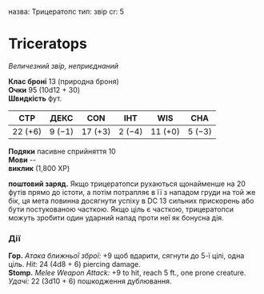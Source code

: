 назва: Трицератопс тип: звір cr: 5

# Triceratops
_Величезний звір, неприєднаний_

**Клас броні** 13 (природна броня)    
**Очки** 95 (10d12 + 30)    
**Швидкість** фут.

| СТР     | ДЕКС   | CON     | ІНТ    | WIS     | CHA    |
| ------- | ------ | ------- | ------ | ------- | ------ |
| 22 (+6) | 9 (−1) | 17 (+3) | 2 (−4) | 11 (+0) | 5 (−3) |

**Подяки** пасивне сприйняття 10    
**Мови** --    
**виклик** </strong> (1,800 XP)

**поштовий заряд.** Якщо трицератопси рухаються щонайменше на 20 футів прямо до істоти, а потім потрапляє в її з нападом груди на той же бік, ця мета повинна досягнути успіху в DC 13 сильних прискорень або бути постукованою часткою. Якщо ціль є часткою, трицератопси можуть зробити один ударний напад проти неї як бонусна дія.

### Дії
**Гор.** _Атака ближньої зброї:_ +9 щоб вдарити, сягнути до 5-ї цілі, одна ціль. _Hit:_ 24 (4d8 + 6) piercing damage.    
**Stomp.** _Melee Weapon Attack:_ +9 to hit, reach 5 ft., one prone creature. _Удачі:_ 22 (3d10 + 6) пошкодження дублювання.